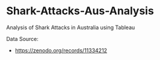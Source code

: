 # Shark-Attacks-Aus-Analysis
Analysis of Shark Attacks in Australia using Tableau

Data Source:
- https://zenodo.org/records/11334212
